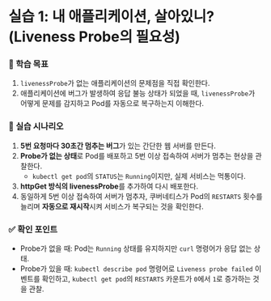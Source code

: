 # 실습 1: 내 애플리케이션, 살아있니? (Liveness Probe의 필요성)

### 🎯 학습 목표

1. `livenessProbe`가 없는 애플리케이션의 문제점을 직접 확인한다.
2. 애플리케이션에 버그가 발생하여 응답 불능 상태가 되었을 때, `livenessProbe`가 어떻게 문제를 감지하고 Pod를 자동으로 복구하는지 이해한다.

### 📜 실습 시나리오

1.  **5번 요청마다 30초간 멈추는 버그**가 있는 간단한 웹 서버를 만든다.
2.  **Probe가 없는 상태**로 Pod를 배포하고 5번 이상 접속하여 서버가 멈추는 현상을 관찰한다.
    - `kubectl get pod`의 `STATUS`는 `Running`이지만, 실제 서비스는 먹통이다.
3.  **httpGet 방식의 livenessProbe**를 추가하여 다시 배포한다.
4.  동일하게 5번 이상 접속하여 서버가 멈추자, 쿠버네티스가 Pod의 `RESTARTS` 횟수를 늘리며 **자동으로 재시작**시켜 서비스가 복구되는 것을 확인한다.

### ✅ 확인 포인트

- Probe가 없을 때: Pod는 `Running` 상태를 유지하지만 `curl` 명령어가 응답 없는 상태.
- Probe가 있을 때: `kubectl describe pod` 명령어로 `Liveness probe failed` 이벤트를 확인하고, `kubectl get pod`의 `RESTARTS` 카운트가 `0`에서 `1`로 증가하는 것을 관찰.
